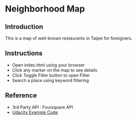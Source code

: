# Neighborhood Map

## Introduction
This is a map of well-known restaurants in Taipei for foreigners.
## Instructions
- Open index.html using your browser
- Click any marker on the map to see details
- Click Toggle Filter button to open Filter
- Search a place using keyword filtering

## Reference
- 3rd Party API : Foursquare API
- [Udacity Example Code](https://github.com/udacity/ud864)
